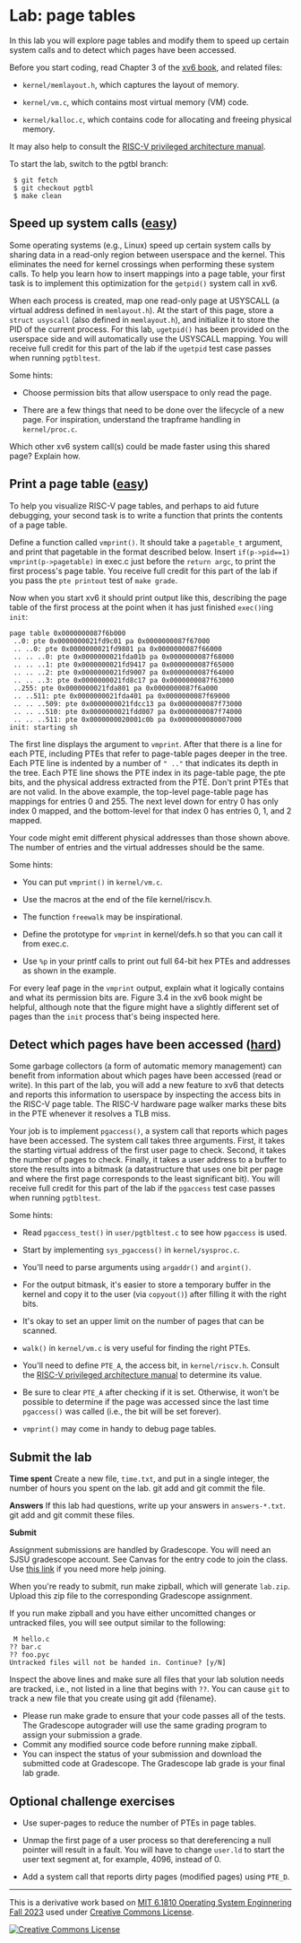 
# Lab: page tables

In this lab you will explore page tables and modify them to
speed up certain system calls and to detect which pages have been accessed.

Before you start coding, read Chapter 3 of
the [xv6 book](https://pdos.csail.mit.edu/6.828/2023/xv6/book-riscv-rev3.pdf), and related files:



- `kernel/memlayout.h`, which captures the layout of memory.


- `kernel/vm.c`, which contains most virtual memory (VM) code.


- `kernel/kalloc.c`, which contains code for allocating and
freeing physical memory.



It may also help to consult the [RISC-V privileged architecture manual](https://github.com/riscv/riscv-isa-manual/releases/download/Ratified-IMFDQC-and-Priv-v1.11/riscv-privileged-20190608.pdf).

To start the lab, switch to the pgtbl branch:


```
 $ git fetch
 $ git checkout pgtbl
 $ make clean
```

## Speed up system calls ([easy](guidance.md))

Some operating systems (e.g., Linux) speed up certain system calls by sharing
data in a read-only region between userspace and the kernel. This eliminates the
need for kernel crossings when performing these system calls. To help you learn
how to insert mappings into a page table, your first task is to implement this
optimization for the `getpid()` system call in xv6.

When each process is created, map one read-only page at USYSCALL (a
virtual address defined
in `memlayout.h`). At the start of this page, store a `struct
usyscall` (also defined in `memlayout.h`), and initialize it to store
the PID of the current process. For this lab, `ugetpid()` has been
provided on the userspace side and will automatically use the USYSCALL mapping.
You will receive full credit for this part of the lab if the `ugetpid` test
case passes when running `pgtbltest`.

Some hints:

- Choose permission bits that allow userspace to only read the page.

- There are a few things that need to be done over the lifecycle of a new page.
   For inspiration, understand the trapframe handling in `kernel/proc.c`.


Which other xv6 system call(s) could be made faster using this shared page?
Explain how.

## Print a page table ([easy](guidance.md))

To help you visualize RISC-V page tables, and perhaps
to aid future debugging, your second task is to write a function
that prints the contents of a page table.

Define a function called `vmprint()`.
It should take
a `pagetable_t` argument, and print that pagetable
in the format described below.
Insert `if(p->pid==1) vmprint(p->pagetable)` in
exec.c just before the `return argc`,
to print the first process's page table.
You receive full credit for this part of the lab
if you pass the `pte printout` test of `make grade`.


Now when you start xv6 it should print output like this, describing
the page table of the first process at the point when it has just
finished `exec()`ing `init`:



```
page table 0x0000000087f6b000
 ..0: pte 0x0000000021fd9c01 pa 0x0000000087f67000
 .. ..0: pte 0x0000000021fd9801 pa 0x0000000087f66000
 .. .. ..0: pte 0x0000000021fda01b pa 0x0000000087f68000
 .. .. ..1: pte 0x0000000021fd9417 pa 0x0000000087f65000
 .. .. ..2: pte 0x0000000021fd9007 pa 0x0000000087f64000
 .. .. ..3: pte 0x0000000021fd8c17 pa 0x0000000087f63000
 ..255: pte 0x0000000021fda801 pa 0x0000000087f6a000
 .. ..511: pte 0x0000000021fda401 pa 0x0000000087f69000
 .. .. ..509: pte 0x0000000021fdcc13 pa 0x0000000087f73000
 .. .. ..510: pte 0x0000000021fdd007 pa 0x0000000087f74000
 .. .. ..511: pte 0x0000000020001c0b pa 0x0000000080007000
init: starting sh

```

The first line displays the argument to `vmprint`.
After that there is a line for each PTE, including PTEs that
refer to page-table pages deeper in the tree.
Each PTE line is indented by a number of `" .."` that indicates its
depth in the tree.
Each PTE line shows the PTE index in its page-table page, the pte bits, and the
physical address extracted from the PTE.
Don't print PTEs that are not valid. In the above example, the
top-level page-table page has mappings for entries 0 and 255. The next
level down for entry 0 has only index 0 mapped, and the bottom-level
for that index 0 has entries 0, 1, and 2 mapped.

Your code might emit different physical addresses than those shown above.
The number of entries and the virtual addresses should be the same.

Some hints:

- You can put `vmprint()` in `kernel/vm.c`.

- Use the macros at the end of the file kernel/riscv.h.

- The function `freewalk` may be inspirational.

- Define the prototype for `vmprint` in kernel/defs.h so
   that you can call it from exec.c.

- Use `%p` in your printf calls to print out full 64-bit hex PTEs and addresses as shown in the example.

For every leaf page in the `vmprint` output, explain what it logically
contains and what its permission bits are.
Figure 3.4 in the xv6 book might be helpful, although note that the figure might
have a slightly different set of pages than the `init`
process that's being inspected here.

## Detect which pages have been accessed ([hard](guidance.md))

Some garbage collectors (a form of automatic memory management) can benefit
from information about which pages have been accessed (read or write). In this
part of the lab, you will add a new feature to xv6 that detects and reports this
information to userspace by inspecting the access bits in the RISC-V page table.
The RISC-V hardware page walker marks these bits in the PTE whenever it resolves
a TLB miss.



Your job is to implement `pgaccess()`, a system call that reports which
pages have been accessed. The system call takes three arguments. First, it takes
the starting virtual address of the first user page to check. Second, it takes the
number of pages to check. Finally, it takes a user address to a buffer to store
the results into a bitmask (a datastructure that uses one bit per page and where
the first page corresponds to the least significant bit). You will receive full
credit for this part of the lab if the `pgaccess` test case passes when
running `pgtbltest`.

Some hints:


- Read `pgaccess_test()` in `user/pgtbltest.c` to
   see how `pgaccess` is used.

- Start by implementing `sys_pgaccess()` in `kernel/sysproc.c`.

- You'll need to parse arguments using `argaddr()` and `argint()`.

- For the output bitmask, it's easier to store a temporary buffer in the kernel and copy it to the user (via `copyout()`) after filling it with the right bits.

- It's okay to set an upper limit on the number of pages that can be scanned.

- `walk()` in `kernel/vm.c` is very useful for finding the right PTEs.

- You'll need to define `PTE_A`, the access bit,
   in `kernel/riscv.h`. Consult
   the [RISC-V privileged architecture manual](https://github.com/riscv/riscv-isa-manual/releases/download/Ratified-IMFDQC-and-Priv-v1.11/riscv-privileged-20190608.pdf) to determine its value.

- Be sure to clear `PTE_A` after checking if it is set. Otherwise, it won't be possible to determine if the page was accessed since the last time `pgaccess()` was called (i.e., the bit will be set forever).

- `vmprint()` may come in handy to debug page tables.


## Submit the lab

**Time spent**
Create a new file, `time.txt`, and put in a single integer, the
number of hours you spent on the lab.
git add and git commit the file.

**Answers**
If this lab had questions, write up your answers in `answers-*.txt`.
git add and git commit these files.

**Submit**

Assignment submissions are handled by Gradescope.
You will need an SJSU gradescope account.
See Canvas for the entry code to join the class.
Use  [this link](https://help.gradescope.com/article/gi7gm49peg-student-add-course#joining_a_course_using_a_course_code)
if you need more help joining.

When you're ready to submit, run make zipball,
which will generate `lab.zip`.
Upload this zip file to the corresponding Gradescope assignment.

If you run make zipball and you have either uncomitted changes or
untracked files, you will see output similar to the following:

```
 M hello.c
?? bar.c
?? foo.pyc
Untracked files will not be handed in. Continue? [y/N]

```
Inspect the above lines and make sure all files that your lab solution needs
are tracked, i.e., not listed in a line that begins with `??`.
You can cause `git` to track a new file that you create using
git add {filename}.

- Please run make grade to ensure that your code passes all of the tests.
The Gradescope autograder will use the same grading program to assign your submission a grade.
- Commit any modified source code before running make zipball.
- You can inspect the status of your submission and download the submitted
code at Gradescope. The Gradescope lab grade is your final lab grade.

## Optional challenge exercises

- Use super-pages to reduce the number of PTEs in page tables.


- Unmap the first page of a user process so that dereferencing a
   null pointer will result in a fault. You will have to
   change `user.ld` to start the user text segment at, for
   example, 4096, instead of 0.


- Add a system call that reports dirty pages (modified pages) using `PTE_D`.
* * *
		
This is a derivative work based on [MIT 6.1810 Operating System Enginnering Fall 2023](https://pdos.csail.mit.edu/6.828/2023/labs/pgtbl.html) 
used under [Creative Commons License](https://creativecommons.org/licenses/by/3.0/us/).

[![Creative Commons License](https://i.creativecommons.org/l/by/3.0/us/88x31.png)](https://creativecommons.org/licenses/by/3.0/us/)